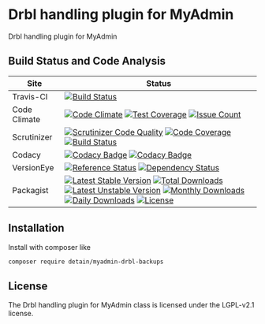 # Drbl handling plugin for MyAdmin

Drbl handling plugin for MyAdmin

## Build Status and Code Analysis

Site          | Status
--------------|---------------------------
Travis-CI     | [![Build Status](https://travis-ci.org/detain/myadmin-drbl-backups.svg?branch=master)](https://travis-ci.org/detain/myadmin-drbl-backups)
Code Climate  | [![Code Climate](https://codeclimate.com/github/detain/myadmin-drbl-backups/badges/gpa.svg)](https://codeclimate.com/github/detain/myadmin-drbl-backups) [![Test Coverage](https://codeclimate.com/github/detain/myadmin-drbl-backups/badges/coverage.svg)](https://codeclimate.com/github/detain/myadmin-drbl-backups/coverage) [![Issue Count](https://codeclimate.com/github/detain/myadmin-drbl-backups/badges/issue_count.svg)](https://codeclimate.com/github/detain/myadmin-drbl-backups)
Scrutinizer   | [![Scrutinizer Code Quality](https://scrutinizer-ci.com/g/myadmin-plugins/myadmin-drbl-backups/badges/quality-score.png?b=master)](https://scrutinizer-ci.com/g/myadmin-plugins/myadmin-drbl-backups/?branch=master) [![Code Coverage](https://scrutinizer-ci.com/g/myadmin-plugins/myadmin-drbl-backups/badges/coverage.png?b=master)](https://scrutinizer-ci.com/g/myadmin-plugins/myadmin-drbl-backups/?branch=master) [![Build Status](https://scrutinizer-ci.com/g/myadmin-plugins/myadmin-drbl-backups/badges/build.png?b=master)](https://scrutinizer-ci.com/g/myadmin-plugins/myadmin-drbl-backups/build-status/master)
Codacy        | [![Codacy Badge](https://api.codacy.com/project/badge/Grade/226251fc068f4fd5b4b4ef9a40011d06)](https://www.codacy.com/app/detain/myadmin-drbl-backups) [![Codacy Badge](https://api.codacy.com/project/badge/Coverage/25fa74eb74c947bf969602fcfe87e349)](https://www.codacy.com/app/detain/myadmin-drbl-backups?utm_source=github.com&utm_medium=referral&utm_content=detain/myadmin-drbl-backups&utm_campaign=Badge_Coverage)
VersionEye    | [![Reference Status](https://www.versioneye.com/php/detain:myadmin-drbl-backups/reference_badge.svg?style=flat)](https://www.versioneye.com/php/detain:myadmin-drbl-backups/references) [![Dependency Status](https://www.versioneye.com/user/projects/592f7318bafc5500414dfd2a/badge.svg?style=flat-square)](https://www.versioneye.com/user/projects/592f7318bafc5500414dfd2a)
Packagist     | [![Latest Stable Version](https://poser.pugx.org/detain/myadmin-drbl-backups/version)](https://packagist.org/packages/detain/myadmin-drbl-backups) [![Total Downloads](https://poser.pugx.org/detain/myadmin-drbl-backups/downloads)](https://packagist.org/packages/detain/myadmin-drbl-backups) [![Latest Unstable Version](https://poser.pugx.org/detain/myadmin-drbl-backups/v/unstable)](//packagist.org/packages/detain/myadmin-drbl-backups) [![Monthly Downloads](https://poser.pugx.org/detain/myadmin-drbl-backups/d/monthly)](https://packagist.org/packages/detain/myadmin-drbl-backups) [![Daily Downloads](https://poser.pugx.org/detain/myadmin-drbl-backups/d/daily)](https://packagist.org/packages/detain/myadmin-drbl-backups) [![License](https://poser.pugx.org/detain/myadmin-drbl-backups/license)](https://packagist.org/packages/detain/myadmin-drbl-backups)


## Installation

Install with composer like

```sh
composer require detain/myadmin-drbl-backups
```

## License

The Drbl handling plugin for MyAdmin class is licensed under the LGPL-v2.1 license.

